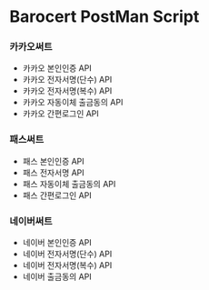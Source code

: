 Barocert PostMan Script
====================
### 카카오써트
- 카카오 본인인증 API
- 카카오 전자서명(단수) API
- 카카오 전자서명(복수) API
- 카카오 자동이체 출금동의 API
- 카카오 간편로그인 API

### 패스써트
- 패스 본인인증 API
- 패스 전자서명 API
- 패스 자동이체 출금동의 API
- 패스 간편로그인 API

### 네이버써트
- 네이버 본인인증 API
- 네이버 전자서명(단수) API
- 네이버 전자서명(복수) API
- 네이버 출금동의 API